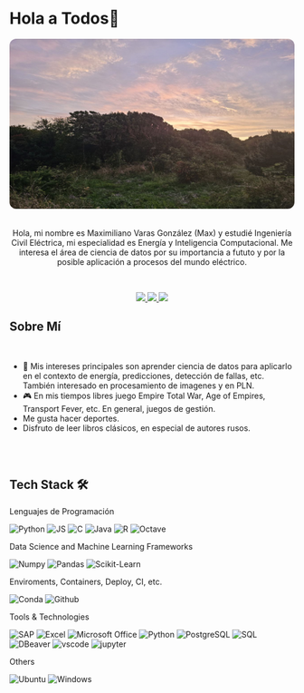 # Hola a Todos👋

<div align="center">
    <img src='chiloe.jpg' style="border-radius: 12px" width="700" height="300">
</div>

<br>

<div align="center">

Hola, mi nombre es Maximiliano Varas González (Max) y estudié Ingeniería Civil Eléctrica, mi especialidad es Energía y Inteligencia Computacional. Me interesa el área de ciencia de datos por su importancia a fututo y por la posible aplicación a procesos del mundo eléctrico.

</div>

<br>

<p align="center">
    <a href="https://www.linkedin.com/in/maximiliano-varas-gonz%C3%A1lez-8bb201201/">
        <img src="https://img.shields.io/badge/LinkedIn-0077B5?style=for-the-badge&logo=linkedin&logoColor=white"/>
    </a>
    <a href="mailto:maximilianovarasg@gmail.com">
        <img src="https://img.shields.io/badge/Gmail-D14836?style=for-the-badge&logo=gmail&logoColor=white"/>
    </a>
    <a href="ProfessionalCV2__mvarasg_20251018.pdf">
        <img src="https://img.shields.io/badge/Resume (in spanish)-a?style=for-the-badge&logoColor=white"/>
    </a>
</p>

## Sobre Mí

<br>

- 💚 Mis intereses principales son aprender ciencia de datos para aplicarlo en el contexto de energía, predicciones, detección de fallas, etc. También interesado en procesamiento de imagenes y en PLN.
- 🎮 En mis tiempos libres juego Empire Total War, Age of Empires, Transport Fever, etc. En general, juegos de gestión.
- Me gusta hacer deportes.
- Disfruto de leer libros clásicos, en especial de autores rusos.

<br>
<br>

## Tech Stack 🛠️

Lenguajes de Programación

![Python](https://img.shields.io/badge/Python-FFD43B?style=flat-square&logo=python&logoColor=blue)
![JS](https://img.shields.io/badge/JavaScript-323330?style=flat-square&logo=javascript&logoColor=F7DF1E)
![C](https://img.shields.io/badge/c-%2300599C.svg?style=for-the-badge&logo=c&logoColor=white)
![Java](https://img.shields.io/badge/java-%23ED8B00.svg?style=for-the-badge&logo=java&logoColor=white)
![R](https://img.shields.io/badge/r-%23276DC3.svg?style=for-the-badge&logo=r&logoColor=white)
![Octave](https://img.shields.io/badge/OCTAVE-darkblue?style=for-the-badge&logo=octave&logoColor=fcd683)

Data Science and Machine Learning Frameworks

![Numpy](https://img.shields.io/badge/Numpy-777BB4?style=flat-square&logo=numpy&logoColor=white])
![Pandas](https://img.shields.io/badge/Pandas-2C2D72?style=flat-square&logo=pandas&logoColor=white])
![Scikit-Learn](https://img.shields.io/badge/scikit_learn-F7931E?style=flat-square&logo=scikit-learn&logoColor=white])

Enviroments, Containers, Deploy, CI, etc.

![Conda](https://img.shields.io/badge/conda-342B029.svg?&style=flat-square&logo=anaconda&logoColor=white)
![Github](https://img.shields.io/badge/GitHub-100000?style=flat-square&logo=github&logoColor=white)

Tools & Technologies

![SAP](https://img.shields.io/badge/SAP-0FAAFF?style=flat-square&logo=sap&logoColor=white)
![Excel](https://img.shields.io/badge/Excel-217346?style=flat-square&logo=microsoft-excel&logoColor=white)
![Microsoft Office](https://img.shields.io/badge/Microsoft_Office-D83B01?style=flat-square&logo=microsoft-office&logoColor=white)
![Python](https://img.shields.io/badge/Python-FFD43B?style=flat-square&logo=python&logoColor=blue)
![PostgreSQL](https://img.shields.io/badge/PostgreSQL-4169E1?style=flat-square&logo=postgresql&logoColor=white)
![SQL](https://img.shields.io/badge/SQL-336791?style=flat-square&logo=database&logoColor=white)
![DBeaver](https://img.shields.io/badge/DBeaver-372923?style=flat-square&logo=database&logoColor=white)
![vscode](https://img.shields.io/badge/VSCode-0078D4?style=flat-square&logo=visual%20studio%20code&logoColor=white)
![jupyter](https://img.shields.io/badge/Jupyter-F37626.svg?&style=flat-square&logo=Jupyter&logoColor=white)


Others

![Ubuntu](https://img.shields.io/badge/Ubuntu-E95420?style=flat-square&logo=ubuntu&logoColor=white)
![Windows](https://img.shields.io/badge/Windows-0078D6?style=flat-square&logo=windows&logoColor=white)






